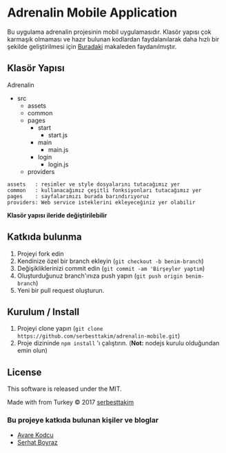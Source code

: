 # Adrenalin Mobile Application
Bu uygulama adrenalin projesinin mobil uygulamasıdır.
Klasör yapısı çok karmaşık olmaması ve hazır bulunan kodlardan faydalanılarak daha hızlı bir şekilde geliştirilmesi için [Buradaki](http://www.avarekodcu.com/konu/15/react-native-ornek-login-uygulamasi-1-projeyi-olusturuyoruz) makaleden faydanılmıştır.
## Klasör Yapısı
Adrenalin
- src
  - assets
  - common
  - pages
      - start
          - start.js
      - main
          - main.js
      - login
          - login.js
  - providers
```
assets   : resimler ve style dosyalarını tutacağımız yer
common   : kullanacağımız çeşitli fonksiyonları tutacağımız yer
pages    : sayfalarımızı burada barındırıyoruz
providers: Web service isteklerini ekleyeceğiniz yer olabilir
```

**Klasör yapısı ileride değiştirilebilir**

## Katkıda bulunma

1. Projeyi fork edin
2. Kendinize özel bir branch ekleyin (`git checkout -b benim-branch`)
3. Değişikliklerinizi commit edin (`git commit -am 'Birşeyler yaptım`)
4. Oluşturduğunuz branch'ınıza push yapın (`git push origin benim-branch`)
5. Yeni bir pull request oluşturun.

## Kurulum / Install

1. Projeyi clone yapın (`git clone https://github.com/serbesttakim/adrenalin-mobile.git`)
2. Proje dizininde `npm install` 'ı çalıştırın. (__Not:__ nodejs kurulu olduğundan emin olun)

## License

This software is released under the MIT.

Made with from Turkey
© 2017 [serbesttakim](https://github.com/serbesttakim)

### Bu projeye katkıda bulunan kişiler ve bloglar
- [Avare Kodcu](http://www.avarekodcu.com)
- [Serhat Boyraz](http://dotnetlife.com)
